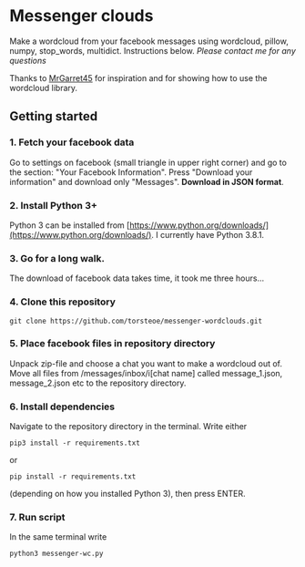 # Messenger clouds

Make a wordcloud from your facebook messages using wordcloud, pillow, numpy, stop\_words, multidict. Instructions below. 
_Please contact me for any questions_

Thanks to [MrGarret45](https://github.com/mrgarrett45/songclouds) for inspiration and for showing how to use the wordcloud library. 


## Getting started

### 1. Fetch your facebook data

Go to settings on facebook (small triangle in upper right corner) and go to the section: "Your Facebook Information". 
Press "Download your information" and download only "Messages". **Download in JSON format**. 

### 2. Install Python 3+

Python 3 can be installed from [https://www.python.org/downloads/](https://www.python.org/downloads/). I currently have Python 3.8.1.


### 3. Go for a long walk.

The download of facebook data takes time, it took me three hours...

### 4. Clone this repository

```
git clone https://github.com/torsteoe/messenger-wordclouds.git
```

### 5. Place facebook files in repository directory

Unpack zip-file and choose a chat you want to make a wordcloud out of. 
Move all files from /messages/inbox/i\[chat name\] called message\_1.json, message\_2.json etc to the repository directory. 

### 6. Install dependencies

Navigate to the repository directory in the terminal. Write either 
```
pip3 install -r requirements.txt
```

or 

```
pip install -r requirements.txt
```

(depending on how you installed Python 3), then press ENTER.

### 7. Run script
In the same terminal write 
```
python3 messenger-wc.py
```


